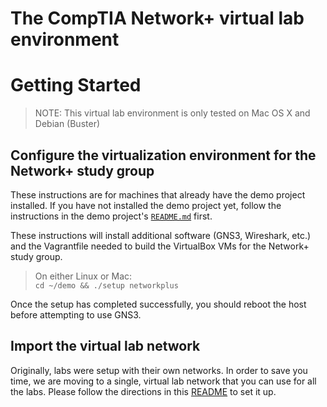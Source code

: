 # The CompTIA Network+ virtual lab environment

# Getting Started
> NOTE: This virtual lab environment is only tested on Mac OS X and Debian (Buster)

## Configure the virtualization environment for the Network+ study group
These instructions are for machines that already have the demo project installed.  If you have not installed the demo project yet, follow the instructions in the demo project's [```README.md```](https://github.com/dmbrownlee/demo/blob/master/README.md) first.

These instructions will install additional software (GNS3, Wireshark, etc.) and the Vagrantfile needed to build the VirtualBox VMs for the Network+ study group.

> On either Linux or Mac:  
> ```cd ~/demo && ./setup networkplus```  

Once the setup has completed successfully, you should reboot the host before attempting to use GNS3.

## Import the virtual lab network
Originally, labs were setup with their own networks.  In order to save you time, we are moving to a single, virtual lab network that you can use for all the labs.  Please follow the directions in this [README](https://github.com/dmbrownlee/demo/blob/master/networkplus/labfiles/README.md) to set it up.
